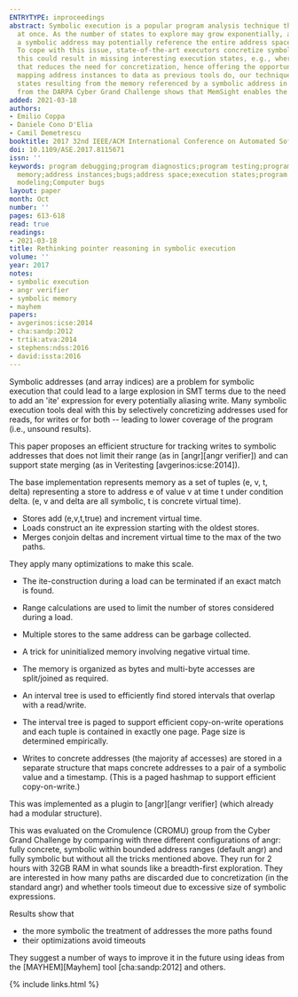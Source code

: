 ```yaml
---
ENTRYTYPE: inproceedings
abstract: Symbolic execution is a popular program analysis technique that allows seeking for bugs by reasoning over multiple alternative execution states
  at once. As the number of states to explore may grow exponentially, a symbolic executor may quickly run out of space. For instance, a memory access to
  a symbolic address may potentially reference the entire address space, leading to a combinatorial explosion of the possible resulting execution states.
  To cope with this issue, state-of-the-art executors concretize symbolic addresses that span memory intervals larger than some threshold. Unfortunately,
  this could result in missing interesting execution states, e.g., where a bug arises. In this paper we introduce MEMSIGHT, a new approach to symbolic memory
  that reduces the need for concretization, hence offering the opportunity for broader state explorations and more precise pointer reasoning. Rather than
  mapping address instances to data as previous tools do, our technique maps symbolic address expressions to data, maintaining the possible alternative
  states resulting from the memory referenced by a symbolic address in a compact, implicit form. A preliminary experimental investigation on prominent benchmarks
  from the DARPA Cyber Grand Challenge shows that MemSight enables the exploration of states unreachable by previous techniques.
added: 2021-03-18
authors:
- Emilio Coppa
- Daniele Cono D'Elia
- Camil Demetrescu
booktitle: 2017 32nd IEEE/ACM International Conference on Automated Software Engineering (ASE)
doi: 10.1109/ASE.2017.8115671
issn: ''
keywords: program debugging;program diagnostics;program testing;program verification;symbolic execution;symbolic executor;memory access;span memory intervals;symbolic
  memory;address instances;bugs;address space;execution states;program analysis technique;pointer reasoning;symbolic address expressions;Concrete;Weapons;Cognition;Indexes;Merging;Load
  modeling;Computer bugs
layout: paper
month: Oct
number: ''
pages: 613-618
read: true
readings:
- 2021-03-18
title: Rethinking pointer reasoning in symbolic execution
volume: ''
year: 2017
notes:
- symbolic execution
- angr verifier
- symbolic memory
- mayhem
papers:
- avgerinos:icse:2014
- cha:sandp:2012
- trtik:atva:2014
- stephens:ndss:2016
- david:issta:2016
---
```


Symbolic addresses (and array indices) are a problem for symbolic execution
that could lead to a large explosion in SMT terms due to the need to add
an 'ite' expression for every potentially aliasing write.
Many symbolic execution tools deal with this by selectively concretizing
addresses used for reads, for writes or for both -- leading to lower coverage
of the program (i.e., unsound results).

This paper proposes an efficient structure for tracking writes to symbolic addresses
that does not limit their range (as in [angr][angr verifier]) and can
support state merging (as in Veritesting [avgerinos:icse:2014]).

The base implementation represents memory as a set of tuples (e, v, t, delta)
representing a store to address e of value v
at time t under condition delta.
(e, v and delta are all symbolic, t is concrete virtual time).

- Stores add (e,v,t,true) and increment virtual time.
- Loads construct an ite expression starting with the oldest stores.
- Merges conjoin deltas and increment virtual time to the max of the two paths.

They apply many optimizations to make this scale.

- The ite-construction during a load can be terminated if an exact match
  is found.

- Range calculations are used to limit the number of stores
  considered during a load.

- Multiple stores to the same address can be garbage collected.

- A trick for uninitialized memory involving negative virtual time.

- The memory is organized as bytes and multi-byte accesses are
  split/joined as required.

- An interval tree is used to efficiently find stored intervals
  that overlap with a read/write.

- The interval tree is paged to support efficient copy-on-write
  operations and each tuple is contained in exactly one page.
  Page size is determined empirically.

- Writes to concrete addresses (the majority af accesses) are
  stored in a separate structure that maps concrete addresses
  to a pair of a symbolic value and a timestamp.
  (This is a paged hashmap to support efficient copy-on-write.)

This was implemented as a plugin to [angr][angr verifier] (which already had a modular
structure).

This was evaluated on the Cromulence (CROMU) group from the Cyber Grand Challenge
by comparing with three different configurations of angr:
fully concrete, symbolic within bounded address ranges (default angr) and
fully symbolic but without all the tricks mentioned above.
They run for 2 hours with 32GB RAM in what sounds like a breadth-first exploration.
They are interested in how many paths are discarded due to concretization (in the standard angr)
and whether tools timeout due to excessive size of symbolic expressions.

Results show that

- the more symbolic the treatment of addresses the more paths found
- their optimizations avoid timeouts

They suggest a number of ways to improve it in the future using ideas
from the [MAYHEM][Mayhem] tool [cha:sandp:2012] and others.

{% include links.html %}
